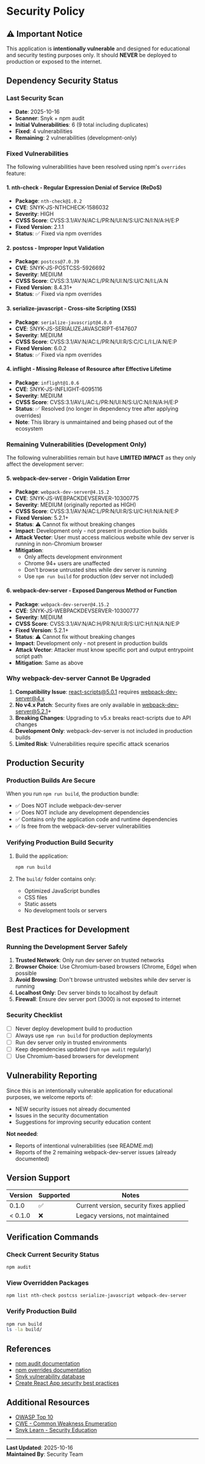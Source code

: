 # Security Policy

## ⚠️ Important Notice

This application is **intentionally vulnerable** and designed for educational and security testing purposes only. It should **NEVER** be deployed to production or exposed to the internet.

## Dependency Security Status

### Last Security Scan

- **Date**: 2025-10-16
- **Scanner**: Snyk + npm audit
- **Initial Vulnerabilities**: 6 (9 total including duplicates)
- **Fixed**: 4 vulnerabilities
- **Remaining**: 2 vulnerabilities (development-only)

### Fixed Vulnerabilities

The following vulnerabilities have been resolved using npm's `overrides` feature:

#### 1. nth-check - Regular Expression Denial of Service (ReDoS)
- **Package**: `nth-check@1.0.2`
- **CVE**: SNYK-JS-NTHCHECK-1586032
- **Severity**: HIGH
- **CVSS Score**: CVSS:3.1/AV:N/AC:L/PR:N/UI:N/S:U/C:N/I:N/A:H/E:P
- **Fixed Version**: 2.1.1
- **Status**: ✅ Fixed via npm overrides

#### 2. postcss - Improper Input Validation
- **Package**: `postcss@7.0.39`
- **CVE**: SNYK-JS-POSTCSS-5926692
- **Severity**: MEDIUM
- **CVSS Score**: CVSS:3.1/AV:N/AC:L/PR:N/UI:N/S:U/C:N/I:L/A:N
- **Fixed Version**: 8.4.31+
- **Status**: ✅ Fixed via npm overrides

#### 3. serialize-javascript - Cross-site Scripting (XSS)
- **Package**: `serialize-javascript@4.0.0`
- **CVE**: SNYK-JS-SERIALIZEJAVASCRIPT-6147607
- **Severity**: MEDIUM
- **CVSS Score**: CVSS:3.1/AV:N/AC:L/PR:N/UI:R/S:C/C:L/I:L/A:N/E:P
- **Fixed Version**: 6.0.2
- **Status**: ✅ Fixed via npm overrides

#### 4. inflight - Missing Release of Resource after Effective Lifetime
- **Package**: `inflight@1.0.6`
- **CVE**: SNYK-JS-INFLIGHT-6095116
- **Severity**: MEDIUM
- **CVSS Score**: CVSS:3.1/AV:L/AC:L/PR:N/UI:N/S:U/C:N/I:N/A:H/E:P
- **Status**: ✅ Resolved (no longer in dependency tree after applying overrides)
- **Note**: This library is unmaintained and being phased out of the ecosystem

### Remaining Vulnerabilities (Development Only)

The following vulnerabilities remain but have **LIMITED IMPACT** as they only affect the development server:

#### 5. webpack-dev-server - Origin Validation Error
- **Package**: `webpack-dev-server@4.15.2`
- **CVE**: SNYK-JS-WEBPACKDEVSERVER-10300775
- **Severity**: MEDIUM (originally reported as HIGH)
- **CVSS Score**: CVSS:3.1/AV:N/AC:L/PR:N/UI:R/S:U/C:H/I:N/A:N/E:P
- **Fixed Version**: 5.2.1+
- **Status**: ⚠️ Cannot fix without breaking changes
- **Impact**: Development only - not present in production builds
- **Attack Vector**: User must access malicious website while dev server is running in non-Chromium browser
- **Mitigation**:
  - Only affects development environment
  - Chrome 94+ users are unaffected
  - Don't browse untrusted sites while dev server is running
  - Use `npm run build` for production (dev server not included)

#### 6. webpack-dev-server - Exposed Dangerous Method or Function
- **Package**: `webpack-dev-server@4.15.2`
- **CVE**: SNYK-JS-WEBPACKDEVSERVER-10300777
- **Severity**: MEDIUM
- **CVSS Score**: CVSS:3.1/AV:N/AC:H/PR:N/UI:R/S:U/C:H/I:N/A:N/E:P
- **Fixed Version**: 5.2.1+
- **Status**: ⚠️ Cannot fix without breaking changes
- **Impact**: Development only - not present in production builds
- **Attack Vector**: Attacker must know specific port and output entrypoint script path
- **Mitigation**: Same as above

### Why webpack-dev-server Cannot Be Upgraded

1. **Compatibility Issue**: react-scripts@5.0.1 requires webpack-dev-server@4.x
2. **No v4.x Patch**: Security fixes are only available in webpack-dev-server@5.2.1+
3. **Breaking Changes**: Upgrading to v5.x breaks react-scripts due to API changes
4. **Development Only**: webpack-dev-server is not included in production builds
5. **Limited Risk**: Vulnerabilities require specific attack scenarios

## Production Security

### Production Builds Are Secure

When you run `npm run build`, the production bundle:
- ✅ Does NOT include webpack-dev-server
- ✅ Does NOT include any development dependencies
- ✅ Contains only the application code and runtime dependencies
- ✅ Is free from the webpack-dev-server vulnerabilities

### Verifying Production Build Security

1. Build the application:
   ```bash
   npm run build
   ```

2. The `build/` folder contains only:
   - Optimized JavaScript bundles
   - CSS files
   - Static assets
   - No development tools or servers

## Best Practices for Development

### Running the Development Server Safely

1. **Trusted Network**: Only run dev server on trusted networks
2. **Browser Choice**: Use Chromium-based browsers (Chrome, Edge) when possible
3. **Avoid Browsing**: Don't browse untrusted websites while dev server is running
4. **Localhost Only**: Dev server binds to localhost by default
5. **Firewall**: Ensure dev server port (3000) is not exposed to internet

### Security Checklist

- [ ] Never deploy development build to production
- [ ] Always use `npm run build` for production deployments
- [ ] Run dev server only in trusted environments
- [ ] Keep dependencies updated (run `npm audit` regularly)
- [ ] Use Chromium-based browsers for development

## Vulnerability Reporting

Since this is an intentionally vulnerable application for educational purposes, we welcome reports of:
- NEW security issues not already documented
- Issues in the security documentation
- Suggestions for improving security education content

**Not needed**:
- Reports of intentional vulnerabilities (see README.md)
- Reports of the 2 remaining webpack-dev-server issues (already documented)

## Version Support

| Version | Supported          | Notes                           |
| ------- | ------------------ | ------------------------------- |
| 0.1.0   | :white_check_mark: | Current version, security fixes applied |
| < 0.1.0 | :x:                | Legacy versions, not maintained |

## Verification Commands

### Check Current Security Status
```bash
npm audit
```

### View Overridden Packages
```bash
npm list nth-check postcss serialize-javascript webpack-dev-server
```

### Verify Production Build
```bash
npm run build
ls -la build/
```

## References

- [npm audit documentation](https://docs.npmjs.com/cli/v8/commands/npm-audit)
- [npm overrides documentation](https://docs.npmjs.com/cli/v8/configuring-npm/package-json#overrides)
- [Snyk vulnerability database](https://security.snyk.io/)
- [Create React App security best practices](https://create-react-app.dev/docs/production-build/)

## Additional Resources

- [OWASP Top 10](https://owasp.org/www-project-top-ten/)
- [CWE - Common Weakness Enumeration](https://cwe.mitre.org/)
- [Snyk Learn - Security Education](https://learn.snyk.io/)

---

**Last Updated**: 2025-10-16  
**Maintained By**: Security Team
